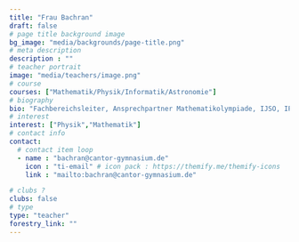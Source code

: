 ```yaml
---
title: "Frau Bachran"
draft: false
# page title background image
bg_image: "media/backgrounds/page-title.png"
# meta description
description : ""
# teacher portrait
image: "media/teachers/image.png"
# course
courses: ["Mathematik/Physik/Informatik/Astronomie"]
# biography
bio: "Fachbereichsleiter, Ansprechpartner Mathematikolympiade, IJSO, IPhO"
# interest
interest: ["Physik","Mathematik"]
# contact info
contact:
  # contact item loop
  - name : "bachran@cantor-gymnasium.de"
    icon : "ti-email" # icon pack : https://themify.me/themify-icons
    link : "mailto:bachran@cantor-gymnasium.de"

# clubs ?
clubs: false
# type
type: "teacher"
forestry_link: ""
---
```

